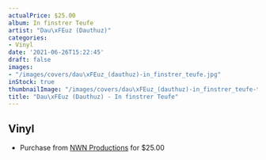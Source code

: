 ```yaml
---
actualPrice: $25.00
album: In finstrer Teufe
artist: "Dau\xFEuz (Dauthuz)"
categories:
- Vinyl
date: '2021-06-26T15:22:45'
draft: false
images:
- "/images/covers/dau\xFEuz_(dauthuz)-in_finstrer_teufe.jpg"
inStock: true
thumbnailImage: "/images/covers/dau\xFEuz_(dauthuz)-in_finstrer_teufe-thumb.jpg"
title: "Dau\xFEuz (Dauthuz) - In finstrer Teufe"
---
```


## Vinyl
* Purchase from [NWN Productions](http://shop.nwnprod.com/index.php?route=product/product&path=75&product_id=15568&sort=pd.name&order=ASC) for $25.00
